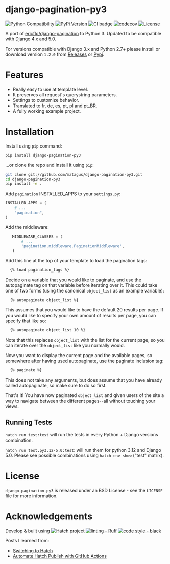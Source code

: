 django-pagination-py3
====================

![Python Compatibility](https://img.shields.io/badge/python-3.9%20%7C%203.10%20%7C%203.11%20%7C%203.12%20%7C%203.13-blue.svg) [![PyPi Version](https://img.shields.io/pypi/v/django-pagination-py3.svg)](https://pypi.python.org/pypi/django-pagination-py3)  ![CI badge](https://github.com/matagus/django-pagination-py3/actions/workflows/ci.yml/badge.svg) [![codecov](https://codecov.io/gh/matagus/django-pagination-py3/graph/badge.svg?token=a64SxEDQk0)](https://codecov.io/gh/matagus/django-pagination-py3) [![License](https://img.shields.io/badge/License-BSD_3--Clause-blue.svg)](https://opensource.org/licenses/BSD-3-Clause)

A port of [ericflo/django-pagination](https://github.com/ericflo/django-pagination) to Python 3. Updated to be compatible with Django 4.x and 5.0.

For versions compatible with Django 3.x and Python 2.7+ please install or download version `1.2.0` from [Releases](https://github.com/matagus/django-pagination-py3/releases) or
[Pypi](https://pypi.org/project/django-pagination-py3/).

Features
========

- Really easy to use at template level.
- It preserves all request's querystring parameters.
- Settings to customize behavior.
- Translated to fr, de, es, pt, pl and pt_BR.
- A fully working example project.


Installation
============

Install using `pip` command:

```bash
pip install django-pagination-py3
```

...or clone the repo and install it using `pip`:

```bash
git clone git://github.com/matagus/django-pagination-py3.git
cd django-pagination-py3
pip install -e .
```

Add `pagination` INSTALLED_APPS to your `settings.py`:

```python
INSTALLED_APPS = (
    # ...
    "pagination",
)
```

Add the middleware:

```python
   MIDDLEWARE_CLASSES = (
       # ...
       'pagination.middleware.PaginationMiddleware',
   )
```

Add this line at the top of your template to load the pagination tags:

```html
  {% load pagination_tags %}
```

Decide on a variable that you would like to paginate, and use the autopaginate tag on that variable before iterating
over it. This could take one of two forms (using the canonical `object_list` as an example variable):

```html
  {% autopaginate object_list %}
```

This assumes that you would like to have the default 20 results per page. If you would like to specify your own amount
of results per page, you can specify that like so:

```html
  {% autopaginate object_list 10 %}
```

Note that this replaces ``object_list`` with the list for the current page, so you can iterate over the `object_list`
like you normally would.


Now you want to display the current page and the available pages, so somewhere after having used autopaginate, use the
paginate inclusion tag:

```html
  {% paginate %}
```

This does not take any arguments, but does assume that you have already called autopaginate, so make sure to do so first.


That's it! You have now paginated `object_list` and given users of the site a way to navigate between the different
pages--all without touching your views.


Running Tests
-------------

`hatch run test:test` will run the tests in every Python + Django versions combination.

`hatch run test.py3.12-5.0:test`: will run them for python 3.12 and Django 5.0. Please see possible combinations using
`hatch env show` ("test" matrix).


License
=======

`django-pagination-py3` is released under an BSD License - see the `LICENSE` file for more information.


Acknowledgements
================

Develop & built using [![Hatch project](https://img.shields.io/badge/%F0%9F%A5%9A-Hatch-4051b5.svg)](https://github.com/pypa/hatch) [![linting - Ruff](https://img.shields.io/endpoint?url=https://raw.githubusercontent.com/astral-sh/ruff/main/assets/badge/v2.json)](https://github.com/astral-sh/ruff) [![code style - black](https://img.shields.io/badge/code%20style-black-000000.svg)](https://github.com/psf/black)

Posts I learned from:

- [Switching to Hatch](https://andrich.me/2023/08/switching-to-hatch/)
- [Automate Hatch Publish with GitHub Actions](https://blog.pecar.me/automate-hatch-publish)
